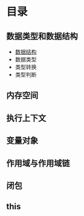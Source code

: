 # 目录

## 数据类型和数据结构

- [数据结构](/javascript/数据类型和数据结构/数据结构)
- 数据类型
- 类型转换
- 类型判断

## 内存空间

## 执行上下文

## 变量对象

## 作用域与作用域链

## 闭包

## this
